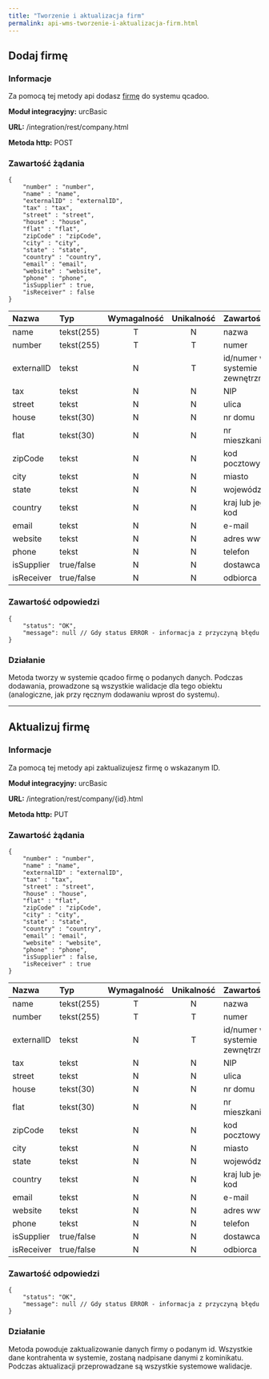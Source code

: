 ```yaml
---
title: "Tworzenie i aktualizacja firm"
permalink: api-wms-tworzenie-i-aktualizacja-firm.html
---
```


## Dodaj firmę

### Informacje

Za pomocą tej metody api dodasz [firmę](/firmy) do systemu qcadoo.

  **Moduł integracyjny:** urcBasic

  **URL:** /integration/rest/company.html

  **Metoda http:** POST

### Zawartość żądania
~~~~~~~~
{
    "number" : "number",
    "name" : "name",
    "externalID" : "externalID",
    "tax" : "tax", 
    "street" : "street",
    "house" : "house",
    "flat" : "flat", 
    "zipCode" : "zipCode",
    "city" : "city", 
    "state" : "state",
    "country" : "country",
    "email" : "email",
    "website" : "website",
    "phone" : "phone",
    "isSupplier" : true,
    "isReceiver" : false
}
~~~~~~~~

Nazwa | Typ        | Wymagalność | Unikalność | Zawartość
:-|:-----------|:-----------:|:----------:|:-
name | tekst(255) |      T      |     N      | nazwa
number | tekst(255) |      T      |     T      | numer
externalID | tekst      |      N      |     T      | id/numer w systemie zewnętrznym
tax | tekst      |      N      |     N      | NIP
street | tekst      |      N      |     N      | ulica
house | tekst(30)  |      N      |     N      | nr domu
flat | tekst(30)  |      N      |     N      | nr mieszkania
zipCode | tekst      |      N      |     N      | kod pocztowy
city | tekst      |      N      |     N      | miasto
state | tekst      |      N      |     N      | województwo
country | tekst      |      N      |     N      | kraj lub jego kod
email | tekst      |      N      |     N      | e-mail
website | tekst      |      N      |     N      | adres www
phone | tekst      |      N      |     N      | telefon
isSupplier | true/false |      N      |     N      | dostawca
isReceiver | true/false      |      N      |     N      | odbiorca

### Zawartość odpowiedzi
~~~~~~~~
{
    "status": "OK",
    "message": null // Gdy status ERROR - informacja z przyczyną błędu
}
~~~~~~~~

### Działanie
Metoda tworzy w systemie qcadoo firmę o podanych danych. Podczas dodawania, prowadzone są wszystkie walidacje dla tego obiektu (analogiczne, jak przy ręcznym dodawaniu wprost do systemu). 


---

## Aktualizuj firmę

### Informacje

Za pomocą tej metody api zaktualizujesz firmę o wskazanym ID.

  **Moduł integracyjny:** urcBasic

  **URL:** /integration/rest/company/{id}.html

  **Metoda http:** PUT

### Zawartość żądania
~~~~~~~~
{
    "number" : "number",
    "name" : "name",
    "externalID" : "externalID",
    "tax" : "tax",
    "street" : "street",
    "house" : "house",
    "flat" : "flat",
    "zipCode" : "zipCode",
    "city" : "city",
    "state" : "state",
    "country" : "country",
    "email" : "email",
    "website" : "website",
    "phone" : "phone",
    "isSupplier" : false,
    "isReceiver" : true
}
~~~~~~~~

Nazwa | Typ        | Wymagalność | Unikalność | Zawartość
:-|:-----------|:-----------:|:----------:|:-
name | tekst(255) |      T      |     N      | nazwa
number | tekst(255) |      T      |     T      | numer
externalID | tekst      |      N      |     T      | id/numer w systemie zewnętrznym
tax | tekst      |      N      |     N      | NIP
street | tekst      |      N      |     N      | ulica
house | tekst(30)  |      N      |     N      | nr domu
flat | tekst(30)  |      N      |     N      | nr mieszkania
zipCode | tekst      |      N      |     N      | kod pocztowy
city | tekst      |      N      |     N      | miasto
state | tekst      |      N      |     N      | województwo
country | tekst      |      N      |     N      | kraj lub jego kod
email | tekst      |      N      |     N      | e-mail
website | tekst      |      N      |     N      | adres www
phone | tekst      |      N      |     N      | telefon
isSupplier | true/false |      N      |     N      | dostawca
isReceiver | true/false      |      N      |     N      | odbiorca

### Zawartość odpowiedzi
~~~~~~~~
{
    "status": "OK",
    "message": null // Gdy status ERROR - informacja z przyczyną błędu
}
~~~~~~~~

### Działanie
Metoda powoduje zaktualizowanie danych firmy o podanym id. Wszystkie dane kontrahenta w systemie, zostaną nadpisane danymi z kominikatu. Podczas aktualizacji przeprowadzane są wszystkie systemowe walidacje.

